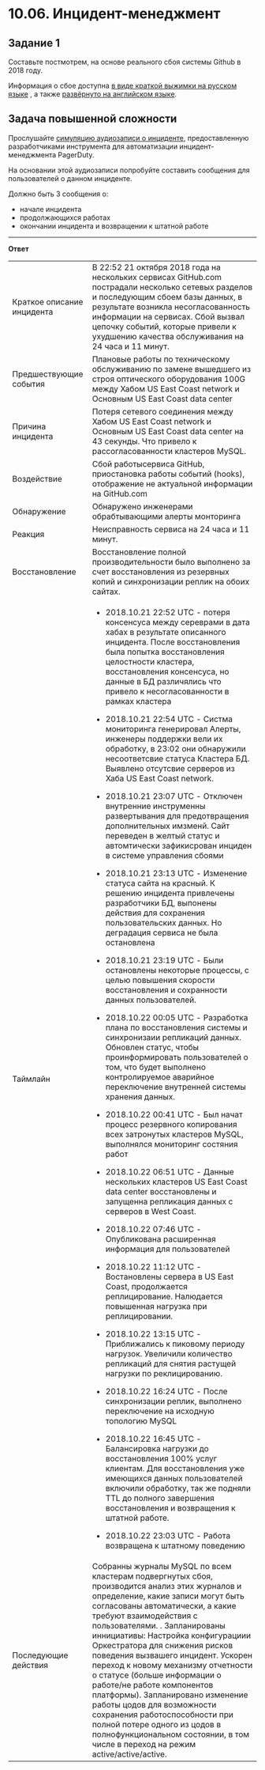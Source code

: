 # 10.06. Инцидент-менеджмент

## Задание 1

Составьте постмотрем, на основе реального сбоя системы Github в 2018 году.

Информация о сбое доступна [в виде краткой выжимки на русском языке](https://habr.com/ru/post/427301/) , а
также [развёрнуто на английском языке](https://github.blog/2018-10-30-oct21-post-incident-analysis/).

## Задача повышенной сложности

Прослушайте [симуляцию аудиозаписи о инциденте](https://youtu.be/vw6I5DYWkNA?t=1), предоставленную 
разработчиками инструмента для автоматизации инцидент-менеджмента PagerDuty.

На основании этой аудиозаписи попробуйте составить сообщения для пользователей о данном инциденте.

Должно быть 3 сообщения о:
- начале инцидента
- продолжающихся работах
- окончании инцидента и возвращении к штатной работе

---
**Ответ**

| | |
|-|-|
|Краткое описание инцидента|В 22:52 21 октября 2018 года на нескольких сервисах GitHub.com пострадали несколько сетевых разделов и последующим сбоем базы данных, в результате возникла несогласованность информации на сервисах. Сбой вызвал цепочку событий, которые привели к ухудшению качества обслуживания на 24 часа и 11 минут.|
|Предшествующие события|Плановые работы по техническому обслуживанию по замене вышедшего из строя оптического оборудования 100G между Хабом US East Coast network и Основным US East Coast data center|
|Причина инцидента|Потеря сетевого соединения между Хабом US East Coast network и Основным US East Coast data center на 43 секунды. Что привело к рассогласованности кластеров MySQL.|
|Воздействие|Сбой работысервиса GitHub, приостановка работы событий (hooks), отображение не актуальной информации на GitHub.com|
|Обнаружение | Обнаружено инженерами обрабтывающими алерты монторинга|
|Реакция |Неисправность сервиса на 24 часа и 11 минут.|
|Восстановление| Восстановление полной производительности было выполнено за счет восстановления из резервных копий и синхронизации реплик на обоих сайтах.|
|Таймлайн |<ul><li>2018.10.21 22:52 UTC - потеря консенсуса между сереврами в дата хабах в результате описанного инцидента. После восстановления была попытка восстановления целостности кластера, восстановления консенсуса, но данные в БД различялись что привело к несогласованности в рамках кластера</ul></li> <ul><li>2018.10.21 22:54 UTC - Систма мониторинга генерировал Алерты, инженеры поддержки вели их обработку, в 23:02 они обнаружили несоответсвие статуса Кластера БД. Выявлено отсутсвие серверов из Хаба US East Coast network.</ul></li><ul><li> 2018.10.21 23:07 UTC - Отключен внутренние инструменны развертывания для предотвращения дополнительных имзменй. Сайт переведен в желтый статус и автомтически зафикисрован инциден в системе управления сбоями</ul></li> <ul><li>2018.10.21 23:13 UTC - Изменение статуса сайта на красный. К решению инцидента привлечены разработчики БД, выпонены действия для сохранения пользовательских данных. Но деградация сервиса не была остановлена</ul></li> <ul><li>2018.10.21 23:19 UTC - Были остановлены некоторые процессы, с целью повышения скорости восстановления и сохранности данных пользователей.</ul></li> <ul><li>2018.10.22 00:05 UTC - Разработка плана по восстановления системы и синхронизаии репликаций данных. Обновлен статус, чтобы проинформировать пользователей о том, что будет выполнено контролируемое аварийное переключение внутренней системы хранения данных.</ul></li> <ul><li>2018.10.22 00:41 UTC - Был начат процесс резервного копирования всех затронутых кластеров MySQL, выполнялся мониторинг состяния работ</ul></li> <ul><li>2018.10.22 06:51 UTC - Данные нескольких кластеров US East Coast data center восстановлены и запущенна репликация данных с серверов в West Coast.</ul></li> <ul><li>2018.10.22 07:46 UTC - Опубликована расширенная информация для пользователей</ul></li> <ul><li>2018.10.22 11:12 UTC - Востановлены сервера в US East Coast, продолжается реплицирование. Налюдается повышенная нагрузка при реплицировании.</ul></li> <ul><li>2018.10.22 13:15 UTC - Приближались к пиковому периоду нагрузок. Увеличили количество репликаций для снятия растущей нагрузки по реклицированию.</ul></li> <ul><li>2018.10.22 16:24 UTC - После синхронизации реплик, выполнено переключение на исходную топологию MySQL</ul></li> <ul><li>2018.10.22 16:45 UTC - Балансировка нагрузки до восстановления 100% услуг клиентам. Для восстановления уже имеющихся данных пользователей включили обработку, так же подняли TTL до полного завершения восстановления и возвращения к штатной работе.</ul></li> <ul><li>2018.10.22 23:03 UTC - Работа возвращена к штатному поведению</ul></li>|
|Последующие действия|Собранны журналы MySQL по всем кластерам подвергнутых сбоя, производится анализ этих журналов и определение, какие записи могут быть согласованы автоматически, а какие требуют взаимодействия с пользователями. . Запланированы иннициативы: Настройка конфигурациии Оркестратора для снижения рисков поведения вызвашего инцидент. Ускорен переход к новому механизму отчетности о статусе (больше информации о работе/не работе компонентов платформы). Запланировано изменение работы цодов для возможности сохранения работоспособности при полной потере одного из цодов в полнофункциональном состоянии, в том числе в переход на режим active/active/active.|

